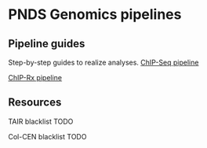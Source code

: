 # PNDS Genomics pipelines

## Pipeline guides
Step-by-step guides to realize analyses.
[ChIP-Seq pipeline](chipseq.md)

[ChIP-Rx pipeline](chiprx.md)

## Resources

TAIR blacklist TODO

Col-CEN blacklist TODO